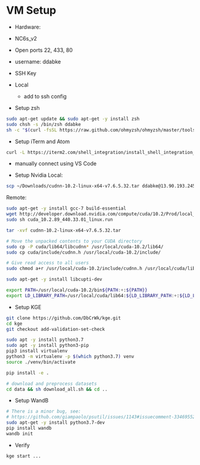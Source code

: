 # VM Setup
 - Hardware:
  - NC6s_v2
  - Open ports 22, 433, 80
  - username: ddabke
  - SSH Key

 - Local
   - add to ssh config

 - Setup zsh
 ```sh
 sudo apt-get update && sudo apt-get -y install zsh
 sudo chsh -s /bin/zsh ddabke
 sh -c "$(curl -fsSL https://raw.github.com/ohmyzsh/ohmyzsh/master/tools/install.sh)"
 ```

 - Setup iTerm and Atom
 ```sh
 curl -L https://iterm2.com/shell_integration/install_shell_integration_and_utilities.sh | bash
 ```
  - manually connect using VS Code

 - Setup Nvidia
 Local:
 ```sh
 scp ~/Downloads/cudnn-10.2-linux-x64-v7.6.5.32.tar ddabke@13.90.193.245:/home/ddabke/cudnn-10.2-linux-x64-v7.6.5.32.tar
 ```

 Remote:
 ```sh
 sudo apt-get -y install gcc-7 build-essential
 wget http://developer.download.nvidia.com/compute/cuda/10.2/Prod/local_installers/cuda_10.2.89_440.33.01_linux.run
 sudo sh cuda_10.2.89_440.33.01_linux.run
 ```

 ```sh
 tar -xvf cudnn-10.2-linux-x64-v7.6.5.32.tar
 
 # Move the unpacked contents to your CUDA directory
 sudo cp -P cuda/lib64/libcudnn* /usr/local/cuda-10.2/lib64/
 sudo cp cuda/include/cudnn.h /usr/local/cuda-10.2/include/

 # Give read access to all users
 sudo chmod a+r /usr/local/cuda-10.2/include/cudnn.h /usr/local/cuda/lib64/libcudnn*
 ```

 ```sh
 sudo apt-get -y install libcupti-dev
 ```

 ```sh
 export PATH=/usr/local/cuda-10.2/bin${PATH:+:${PATH}}
 export LD_LIBRARY_PATH=/usr/local/cuda/lib64:${LD_LIBRARY_PATH:+:${LD_LIBRARY_PATH}}
 ```

 - Setup KGE
 ```sh
 git clone https://github.com/DbCrWk/kge.git
 cd kge
 git checkout add-validation-set-check

 sudo apt -y install python3.7
 sudo apt -y install python3-pip
 pip3 install virtualenv
 python3 -m virtualenv -p $(which python3.7) venv
 source ./venv/bin/activate

 pip install -e .

 # download and preprocess datasets
 cd data && sh download_all.sh && cd ..
 ```

 - Setup WandB
 ```sh
 # There is a minor bug, see:
 # https://github.com/giampaolo/psutil/issues/1143#issuecomment-334695523
 sudo apt-get -y install python3.7-dev
 pip install wandb
 wandb init
 ```

 - Verify
 ```sh
 kge start ...
 ```
